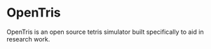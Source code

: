 # OpenTris
OpenTris is an open source tetris simulator built specifically to aid in research work.

